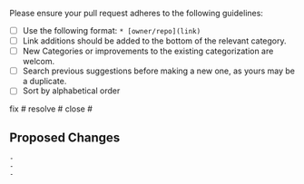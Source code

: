Please ensure your pull request adheres to the following guidelines:

- [ ] Use the following format: `* [owner/repo](link)`
- [ ] Link additions should be added to the bottom of the relevant category.
- [ ] New Categories or improvements to the existing categorization are welcom.
- [ ] Search previous suggestions before making a new one, as yours may be a duplicate.
- [ ] Sort by alphabetical order

<!-- Choose one of these types and delete else -->

fix #
resolve #
close #

## Proposed Changes

    -
    -
    -
